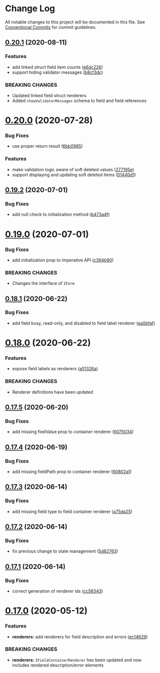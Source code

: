 # Change Log

All notable changes to this project will be documented in this file.
See [Conventional Commits](https://conventionalcommits.org) for commit guidelines.

## [0.20.1](https://github.com/DeReCrud/de-re-crud/tree/master/packages/ui/compare/v0.20.0...v0.20.1) (2020-08-11)


### Features

* add linked struct field item counts ([e6dc226](https://github.com/DeReCrud/de-re-crud/tree/master/packages/ui/commit/e6dc226))
* support hiding validator messages ([b8cf3dc](https://github.com/DeReCrud/de-re-crud/tree/master/packages/ui/commit/b8cf3dc))


### BREAKING CHANGES

* Updated linked field struct renderers
* Added `showValidatorMessages` schema to field and field references





# [0.20.0](https://github.com/DeReCrud/de-re-crud/tree/master/packages/ui/compare/v0.19.2...v0.20.0) (2020-07-28)


### Bug Fixes

* use proper return result ([6bb0985](https://github.com/DeReCrud/de-re-crud/tree/master/packages/ui/commit/6bb0985))


### Features

* make validation logic aware of soft deleted values ([277195e](https://github.com/DeReCrud/de-re-crud/tree/master/packages/ui/commit/277195e))
* support displaying and updating soft deleted items ([01440d1](https://github.com/DeReCrud/de-re-crud/tree/master/packages/ui/commit/01440d1))






## [0.19.2](https://github.com/DeReCrud/de-re-crud/tree/master/packages/ui/compare/v0.19.1...v0.19.2) (2020-07-01)


### Bug Fixes

* add null check to initialization method ([b473a4f](https://github.com/DeReCrud/de-re-crud/tree/master/packages/ui/commit/b473a4f))





# [0.19.0](https://github.com/DeReCrud/de-re-crud/tree/master/packages/ui/compare/v0.18.1...v0.19.0) (2020-07-01)


### Bug Fixes

* add initialization prop to imperative API ([c364b90](https://github.com/DeReCrud/de-re-crud/tree/master/packages/ui/commit/c364b90))


### BREAKING CHANGES

* Changes the interface of `IForm`





## [0.18.1](https://github.com/DeReCrud/de-re-crud/tree/master/packages/ui/compare/v0.18.0...v0.18.1) (2020-06-22)


### Bug Fixes

* add field busy, read-only, and disabled to field label renderer ([ea0bfaf](https://github.com/DeReCrud/de-re-crud/tree/master/packages/ui/commit/ea0bfaf))






# [0.18.0](https://github.com/DeReCrud/de-re-crud/tree/master/packages/ui/compare/v0.17.5...v0.18.0) (2020-06-22)


### Features

* expose field labels as renderers ([a01326a](https://github.com/DeReCrud/de-re-crud/tree/master/packages/ui/commit/a01326a))


### BREAKING CHANGES

* Renderer definitions have been updated





## [0.17.5](https://github.com/DeReCrud/de-re-crud/tree/master/packages/ui/compare/v0.17.4...v0.17.5) (2020-06-20)


### Bug Fixes

* add missing fiedValue prop to container renderer ([6075034](https://github.com/DeReCrud/de-re-crud/tree/master/packages/ui/commit/6075034))





## [0.17.4](https://github.com/DeReCrud/de-re-crud/tree/master/packages/ui/compare/v0.17.3...v0.17.4) (2020-06-19)


### Bug Fixes

* add missing fieldPath prop to container renderer ([60802a1](https://github.com/DeReCrud/de-re-crud/tree/master/packages/ui/commit/60802a1))





## [0.17.3](https://github.com/DeReCrud/de-re-crud/tree/master/packages/ui/compare/v0.17.2...v0.17.3) (2020-06-14)


### Bug Fixes

* add missing field type to field container renderer ([a75da25](https://github.com/DeReCrud/de-re-crud/tree/master/packages/ui/commit/a75da25))





## [0.17.2](https://github.com/DeReCrud/de-re-crud/tree/master/packages/ui/compare/v0.17.1...v0.17.2) (2020-06-14)


### Bug Fixes

* fix previous change to state management ([5d82763](https://github.com/DeReCrud/de-re-crud/tree/master/packages/ui/commit/5d82763))






## [0.17.1](https://github.com/DeReCrud/de-re-crud/tree/master/packages/ui/compare/v0.17.0...v0.17.1) (2020-06-14)


### Bug Fixes

* correct generation of renderer ids ([cc58343](https://github.com/DeReCrud/de-re-crud/tree/master/packages/ui/commit/cc58343))






# [0.17.0](https://github.com/DeReCrud/de-re-crud/tree/master/packages/ui/compare/v0.16.8...v0.17.0) (2020-05-12)


### Features

* **renderers:** add renderers for field description and errors ([ec14629](https://github.com/DeReCrud/de-re-crud/tree/master/packages/ui/commit/ec14629))


### BREAKING CHANGES

* **renderers:** `IFieldContainerRenderer` has been updated and now includes rendered description/error elements
